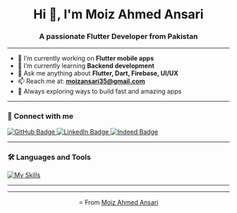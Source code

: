 <h1 align="center">Hi 👋, I'm Moiz Ahmed Ansari</h1>
<h3 align="center">A passionate Flutter Developer from Pakistan</h3>

---

- 🔭 I’m currently working on **Flutter mobile apps**
- 🌱 I’m currently learning **Backend development** <!-- (Node.js, Firebase, APIs)-->
- 💬 Ask me anything about **Flutter, Dart, Firebase, UI/UX**
- 📫 Reach me at: **moizansari35@gmail.com**
- 🚀 Always exploring ways to build fast and amazing apps

---

### 📱 Connect with me

<div id="badges">
  <a href="https://github.com/moizansari35" target="_blank">
    <img src="https://img.shields.io/badge/GitHub-white?style=for-the-badge&logo=github&logoColor=black" alt="GitHub Badge"/>
  </a>
 <a href="https://www.linkedin.com/in/moiz-ahmed-ansari-0618b6289/" target="_blank">
  <img src="https://img.shields.io/badge/LinkedIn-0A66C2?style=for-the-badge&logo=linkedin&logoColor=white" alt="LinkedIn Badge"/>
</a>
  <a href="https://profile.indeed.com/p/moizahmeda-c3r643v" target="_blank">
    <img src="https://img.shields.io/badge/Indeed-003A9B?style=for-the-badge&logo=indeed&logoColor=white" alt="Indeed Badge"/>
  </a>
  <!--
  <a href="https://www.youtube.com/channel/UCzvRaprYPhvAplMK36Gu0kw" target="_blank">
    <img src="https://img.shields.io/badge/YouTube-red?style=for-the-badge&logo=youtube&logoColor=white" alt="YouTube Badge"/>
  </a>
  <a href="https://fb.com/aaxiftaj" target="_blank">
    <img src="https://img.shields.io/badge/Facebook-1877F2?style=for-the-badge&logo=facebook&logoColor=white" alt="Facebook Badge"/>
  </a>
  <a href="https://twitter.com/axiftaj" target="_blank">
    <img src="https://img.shields.io/badge/Twitter-1DA1F2?style=for-the-badge&logo=twitter&logoColor=white" alt="Twitter Badge"/>
  </a>
  -->
</div>

---

### 🛠️ Languages and Tools

[![My Skills](https://skillicons.dev/icons?i=flutter,dart,firebase,github,git,postman,figma,androidstudio,vscode&perline=5)](https://skillicons.dev)

---

<!--### 📊 GitHub Stats

<p align="center">
  <img src="https://github-readme-stats.vercel.app/api?username=moizansari35&show_icons=true&theme=dark" alt="GitHub Stats" height="150"/>
  <img src="https://github-readme-stats.vercel.app/api/top-langs/?username=moizansari35&layout=compact&theme=dark" alt="Top Languages" height="150"/>
</p>
-->
---

<p align="center">⭐️ From <a href="https://github.com/moizansari35">Moiz Ahmed Ansari</a></p>
